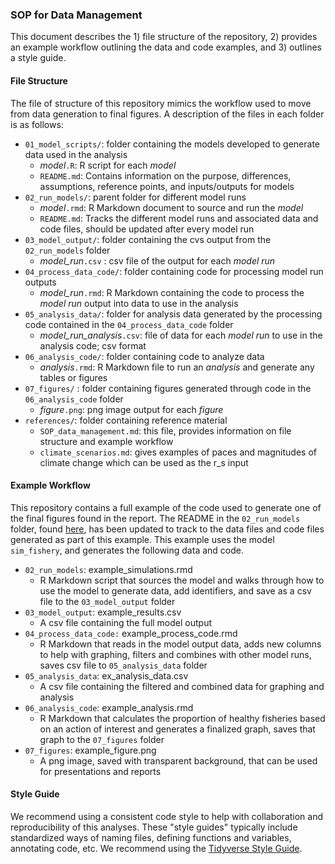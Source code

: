 ### SOP for Data Management

This document describes the 1) file structure of the repository, 2) provides an example workflow outlining the data and code examples, and 3) outlines a style guide. 

#### File Structure

The file of structure of this repository mimics the workflow used to move from data generation to final figures. A description of the files in each folder is as follows:

- `01_model_scripts/`: folder containing the models developed to generate data used in the analysis
  - *model*`.R`: R script for each *model* 
  - `README.md`: Contains information on the purpose, differences, assumptions, reference points, and inputs/outputs for models
- `02_run_models/`: parent folder for different model runs 
  - *model*`.rmd`: R Markdown document to source and run the *model*
  - `README.md`: Tracks the different model runs and associated data and code files, should be updated after every model run  
- `03_model_output/`: folder containing the cvs output from the `02_run_models` folder
  - *model_run*`.csv` : csv file of the output for each *model run*
- `04_process_data_code/`: folder containing code for processing model run outputs
  - *model_run*`.rmd`: R Markdown containing the code to process the *model run* output into data to use in the analysis
- `05_analysis_data/`: folder for analysis data generated by the processing code contained in the `04_process_data_code` folder
  - *model_run_analysis*`.csv`: file of data for each *model run* to use in the analysis code; csv format
- `06_analysis_code/`: folder containing code to analyze data 
  - *analysis*`.rmd`: R Markdown file to run an *analysis* and generate any tables or figures
- `07_figures/` : folder containing figures generated through code in the `06_analysis_code` folder
  - *figure*`.png`: png image output for each *figure* 
- `references/`: folder containing reference material
  - `SOP_data_management.md`: this file, provides information on file structure and example workflow
  - `climate_scenarios.md`: gives examples of paces and magnitudes of climate change which can be used as the r_s input  

#### Example Workflow

This repository contains a full example of the code used to generate one of the final figures found in the report. The README in the `02_run_models` folder, found [here](../02_run_models/README.md), has been updated to track to the data files and code files generated as part of this example. This example uses the model `sim_fishery`, and generates the following data and code.  

- `02_run_models`: example_simulations.rmd 
  - R Markdown script that sources the model and walks through how to use the model to generate data, add identifiers, and save as a csv file to the `03_model_output` folder
- `03_model_output`: example_results.csv
  - A csv file containing the full model output
- `04_process_data_code:` example_process_code.rmd
  - R Markdown that reads in the model output data, adds new columns to help with graphing, filters and combines with other model runs, saves csv file to `05_analysis_data` folder 
- `05_analysis_data`: ex_analysis_data.csv
  - A csv file containing the filtered and combined data for graphing and analysis
- `06_analysis_code`: example_analysis.rmd
  - R Markdown that calculates the proportion of healthy fisheries based on an action of interest and generates a finalized graph, saves that graph to the `07_figures` folder  
- `07_figures`: example_figure.png 
  - A png image, saved with transparent background, that can be used for presentations and reports  

#### Style Guide

We recommend using a consistent code style to help with collaboration and reproducibility of this analyses. These "style guides" typically include standardized ways of naming files, defining functions and variables, annotating code, etc. We recommend using the [Tidyverse Style Guide](https://style.tidyverse.org/).  


